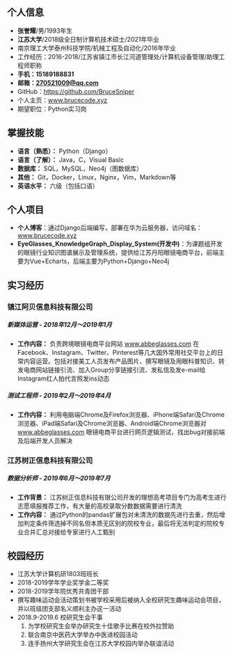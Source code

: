  ## 个人信息


 * **张誉耀**/男/1993年生
 * **江苏大学**/2018级全日制计算机技术硕士/2021年毕业
 * 南京理工大学泰州科技学院/机械工程及自动化/2016年毕业
 * 工作经历：2016-2018/江苏省镇江市长江河道管理处/计算机设备管理/助理工程师职称
 * **手机：15189188831**
 * **邮箱：270521009@qq.com**
 * GitHub：https://github.com/BruceSniper
 * 个人主页：www.brucecode.xyz
 * 期望职位：Python实习岗

 ## 掌握技能
 
 * **语言（熟悉）：** Python（Django）
 * **语言（了解）：** Java，C，Visual Basic
 * **数据库：** SQL，MySQL，Neo4j（图数据库）
 * **其他：** Git，Docker，Linux，Nginx，Vim，Markdown等
 * **英语水平：** 六级（包括口语）

 ## 个人项目
 
 * **个人博客**：通过Django后端编写，部署在华为云服务器，访问域名：www.brucecode.xyz
 * **EyeGlasses_KnowledgeGraph_Display_System(开发中)**：为课题组开发的眼镜行业知识图谱展示及管理系统，提供给江苏丹阳眼镜电商平台，前端主要为Vue+Echarts，后端主要为Python+Django+Neo4j

## 实习经历

### 镇江阿贝信息科技有限公司
##### 新媒体运营 - 2018年12月～2019年1月
* **工作内容：** 负责跨境眼镜电商平台网站 www.abbeglasses.com 在Facebook、Instagram、Twitter、Pinterest等几大国外常用社交平台上的日常内容运营。包括对接美工人员发布产品图片、撰写眼镜及用眼科普知识、转发电商网站链接引流、加入Group分享链接引流、发私信及发e-mail给Instagram红人拍代言照发ins动态


##### 测试工程师 - 2019年2月～2019年4月
* **工作内容：** 利用电脑端Chrome及Firefox浏览器、iPhone端Safari及Chrome浏览器、iPad端Safari及Chrome浏览器、Android端Chrome浏览器对 www.abbeglasses.com 眼镜电商平台进行网页逻辑测试，找出bug对接前端及后端开发人员解决

### 江苏树正信息科技有限公司
##### 数据分析师 - 2019年6月～2019年7月
* **工作背景：** 江苏树正信息科技有限公司开发的理想高考项目专门为高考生进行志愿填报推荐工作，有大量的高校录取分数数据需要进行清洗
* **工作内容：** 通过Python的pandas扩展包对未清洗的数据先进行去重，然后增加判定条件筛选掉不同名但本质无区别的院校专业，最后将无法判定的院校专业合并汇总对接给专家进行人工甄别

## 校园经历
* 江苏大学计算机研1803班班长
* 2018-2019学年学业奖学金二等奖
* 2018-2019学年院优秀共青团干部
* 撰写趣味运动会活动策划书被学校采用后被纳入全校研究生趣味运动会项目，并以班级团支部名义顺利主办这一活动
* 2018.9-2019.6 校研究生会干事
    1. 为学校研究生会举办研究生十佳歌手比赛在校外拉赞助
    2. 联合南京中医药大学举办中医进校园活动
    3. 连手扬州大学研究生会在江苏大学校园内举办联谊活动
